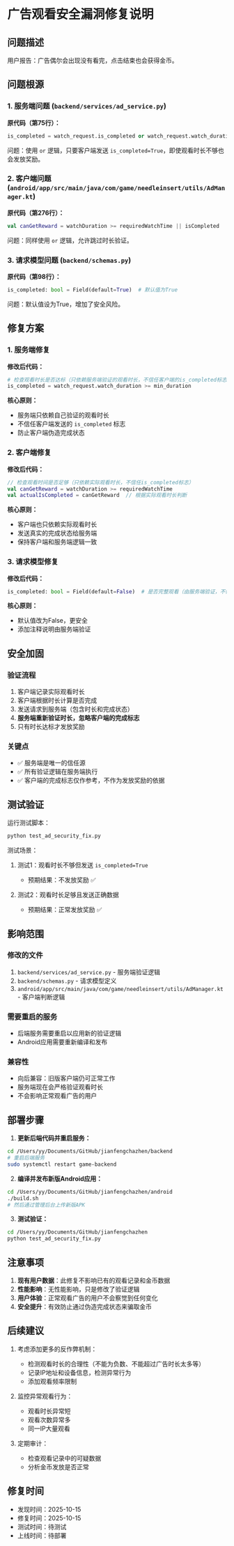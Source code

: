 # 广告观看安全漏洞修复说明

## 问题描述

用户报告：广告偶尔会出现没有看完，点击结束也会获得金币。

## 问题根源

### 1. 服务端问题 (`backend/services/ad_service.py`)

**原代码（第75行）：**
```python
is_completed = watch_request.is_completed or watch_request.watch_duration >= min_duration
```

问题：使用 `or` 逻辑，只要客户端发送 `is_completed=True`，即使观看时长不够也会发放奖励。

### 2. 客户端问题 (`android/app/src/main/java/com/game/needleinsert/utils/AdManager.kt`)

**原代码（第276行）：**
```kotlin
val canGetReward = watchDuration >= requiredWatchTime || isCompleted
```

问题：同样使用 `or` 逻辑，允许跳过时长验证。

### 3. 请求模型问题 (`backend/schemas.py`)

**原代码（第98行）：**
```python
is_completed: bool = Field(default=True)  # 默认值为True
```

问题：默认值设为True，增加了安全风险。

## 修复方案

### 1. 服务端修复

**修改后代码：**
```python
# 检查观看时长是否达标（只依赖服务端验证的观看时长，不信任客户端的is_completed标志）
is_completed = watch_request.watch_duration >= min_duration
```

**核心原则：**
- 服务端只依赖自己验证的观看时长
- 不信任客户端发送的 `is_completed` 标志
- 防止客户端伪造完成状态

### 2. 客户端修复

**修改后代码：**
```kotlin
// 检查观看时间是否足够（只依赖实际观看时长，不信任is_completed标志）
val canGetReward = watchDuration >= requiredWatchTime
val actualIsCompleted = canGetReward  // 根据实际观看时长判断
```

**核心原则：**
- 客户端也只依赖实际观看时长
- 发送真实的完成状态给服务端
- 保持客户端和服务端逻辑一致

### 3. 请求模型修复

**修改后代码：**
```python
is_completed: bool = Field(default=False)  # 是否完整观看（由服务端验证，不信任客户端）
```

**核心原则：**
- 默认值改为False，更安全
- 添加注释说明由服务端验证

## 安全加固

### 验证流程
1. 客户端记录实际观看时长
2. 客户端根据时长计算是否完成
3. 发送请求到服务端（包含时长和完成状态）
4. **服务端重新验证时长，忽略客户端的完成标志**
5. 只有时长达标才发放奖励

### 关键点
- ✅ 服务端是唯一的信任源
- ✅ 所有验证逻辑在服务端执行
- ✅ 客户端的完成标志仅作参考，不作为发放奖励的依据

## 测试验证

运行测试脚本：
```bash
python test_ad_security_fix.py
```

测试场景：
1. 测试1：观看时长不够但发送 `is_completed=True`
   - 预期结果：不发放奖励 ✅
   
2. 测试2：观看时长足够且发送正确数据
   - 预期结果：正常发放奖励 ✅

## 影响范围

### 修改的文件
1. `backend/services/ad_service.py` - 服务端验证逻辑
2. `backend/schemas.py` - 请求模型定义
3. `android/app/src/main/java/com/game/needleinsert/utils/AdManager.kt` - 客户端判断逻辑

### 需要重启的服务
- 后端服务需要重启以应用新的验证逻辑
- Android应用需要重新编译和发布

### 兼容性
- 向后兼容：旧版客户端仍可正常工作
- 服务端现在会严格验证观看时长
- 不会影响正常观看广告的用户

## 部署步骤

1. **更新后端代码并重启服务：**
```bash
cd /Users/yy/Documents/GitHub/jianfengchazhen/backend
# 重启后端服务
sudo systemctl restart game-backend
```

2. **编译并发布新版Android应用：**
```bash
cd /Users/yy/Documents/GitHub/jianfengchazhen/android
./build.sh
# 然后通过管理后台上传新版APK
```

3. **测试验证：**
```bash
cd /Users/yy/Documents/GitHub/jianfengchazhen
python test_ad_security_fix.py
```

## 注意事项

1. **现有用户数据**：此修复不影响已有的观看记录和金币数据
2. **性能影响**：无性能影响，只是修改了验证逻辑
3. **用户体验**：正常观看广告的用户不会察觉到任何变化
4. **安全提升**：有效防止通过伪造完成状态来骗取金币

## 后续建议

1. 考虑添加更多的反作弊机制：
   - 检测观看时长的合理性（不能为负数、不能超过广告时长太多等）
   - 记录IP地址和设备信息，检测异常行为
   - 添加观看频率限制

2. 监控异常观看行为：
   - 观看时长异常短
   - 观看次数异常多
   - 同一IP大量观看

3. 定期审计：
   - 检查观看记录中的可疑数据
   - 分析金币发放是否正常

## 修复时间

- 发现时间：2025-10-15
- 修复时间：2025-10-15
- 测试时间：待测试
- 上线时间：待部署

